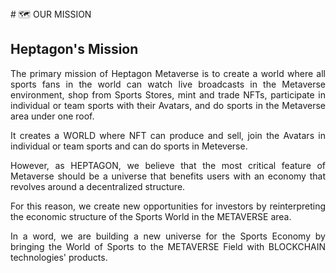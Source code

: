 <div align=justify>
# 🗺 OUR MISSION

## Heptagon's Mission <a href="#heptagons-mission" id="heptagons-mission"></a>

The primary mission of Heptagon Metaverse is to create a world where all sports fans in the world can watch live broadcasts in the Metaverse environment, shop from Sports Stores, mint and trade NFTs, participate in individual or team sports with their Avatars, and do sports in the Metaverse area under one roof.

It creates a WORLD where NFT can produce and sell, join the Avatars in individual or team sports and can do sports in Meteverse.

However, as HEPTAGON, we believe that the most critical feature of Metaverse should be a universe that benefits users with an economy that revolves around a decentralized structure.

For this reason, we create new opportunities for investors by reinterpreting the economic structure of the Sports World in the METAVERSE area.

In a word, we are building a new universe for the Sports Economy by bringing the World of Sports to the METAVERSE Field with BLOCKCHAIN technologies' products.
</div>
